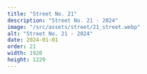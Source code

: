 ```yaml
---
title: "Street No. 21"
description: "Street No. 21 - 2024"
image: "/src/assets/street/21_street.webp"
alt: "Street No. 21 - 2024"
date: 2024-01-01
order: 21
width: 1920
height: 1229
---
```

